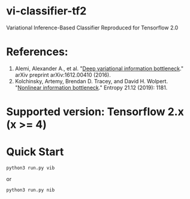 # vi-classifier-tf2
Variational Inference-Based Classifier Reproduced for Tensorflow 2.0

# References:

1. Alemi, Alexander A., et al. "[Deep variational information bottleneck](https://arxiv.org/abs/1612.00410)." arXiv preprint arXiv:1612.00410 (2016).
2. Kolchinsky, Artemy, Brendan D. Tracey, and David H. Wolpert. "[Nonlinear information bottleneck](https://arxiv.org/abs/1705.02436)." Entropy 21.12 (2019): 1181.

# Supported version: Tensorflow 2.x (x >= 4)

# Quick Start

    python3 run.py vib
or

    python3 run.py nib
